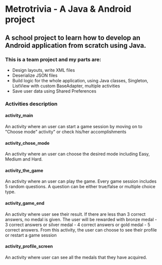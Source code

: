 # Metrotrivia - A Java & Android project

## A school project to learn how to develop an Android application from scratch using Java. 

### This is a team project and my parts are:
* Design layouts, write XML files
* Deserialize JSON files
* Build logic for the whole application, using Java classes, Singleton, ListView with custom BaseAdapter, multiple activities
* Save user data using Shared Preferences

### Activities description
#### activity_main
An activity where an user can start a game session by moving on to "Choose mode" activity" or check his/her accomplishments

#### activity_chose_mode
An activity where an user can choose the desired mode including Easy, Medium and Hard.

#### activity_the_game
An activity where an user can play the game. Every game session includes 5 random questions. A question can be either true/false or multiple choice type.

#### activity_game_end
An activity where user see their result. If there are less than 3 correct answers, no medal is given. The user will be rewarded with bronze medal - 3 correct answers or silver medal - 4 correct answers or gold medal  - 5 correct answers. From this activity, the user can choose to see their profile or restart a game session

#### activity_profile_screen
An activity where user can see all the medals that they have acquired.
